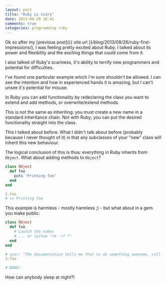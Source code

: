 ```yaml
---
layout: post
title: "Ruby is scary"
date: 2013-08-29 10:41
comments: true
categories: programming ruby
---
```


Ok so after my [previous post]({{ site.url }}/blog/2013/08/26/ruby-first-impressions/), I was feeling pretty excited about Ruby. I talked about its power and flexibility and the exciting things that could come from it.

I also talked of Ruby's scariness, it's ability to terrify new programmers and potential for difficulties.

I've found one particular example which I'm sure shouldn't be allowed. I can see the intention and how in experienced hands it is amazing, but I can't unsee it's potential for misuse.

In Ruby you can add functionality by redeclaring the class you want to extend and add methods, or overwrite/extend methods. 

This is not the same as inheriting: you must create a new name in a standard inheritance chain. Not with Ruby; you can put the desired functionality straight into the class.

This I talked about before. What I didn't talk about before (probably because I never thought of it) is that any subclasses of your "new" class will inherit this new behaviour.

The logical conclusion of this is thus: everything in Ruby inherits from `Object`. What about adding methods to `Object`?

``` ruby
class Object
  def foo
    puts "Printing foo"
  end
end

2.foo
# => Printing foo
```

This example is harmless - mostly harmless ;) - but what about in a gem you make public:

``` ruby
class Object
  def foo
    # Launch the nukes
    # ... or system "rm -rf *"
  end
end

# user: "The documentation tells me that to do something awesome, call 3.foo"
3.foo

# BANG!
```

How can anybody sleep at night?!
